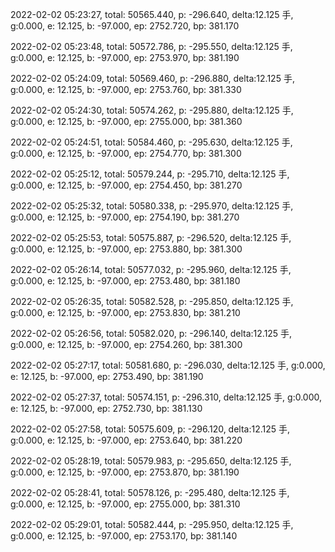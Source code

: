 2022-02-02 05:23:27, total: 50565.440, p: -296.640, delta:12.125 手, g:0.000, e: 12.125, b: -97.000, ep: 2752.720, bp: 381.170

2022-02-02 05:23:48, total: 50572.786, p: -295.550, delta:12.125 手, g:0.000, e: 12.125, b: -97.000, ep: 2753.970, bp: 381.190

2022-02-02 05:24:09, total: 50569.460, p: -296.880, delta:12.125 手, g:0.000, e: 12.125, b: -97.000, ep: 2753.760, bp: 381.330

2022-02-02 05:24:30, total: 50574.262, p: -295.880, delta:12.125 手, g:0.000, e: 12.125, b: -97.000, ep: 2755.000, bp: 381.360

2022-02-02 05:24:51, total: 50584.460, p: -295.630, delta:12.125 手, g:0.000, e: 12.125, b: -97.000, ep: 2754.770, bp: 381.300

2022-02-02 05:25:12, total: 50579.244, p: -295.710, delta:12.125 手, g:0.000, e: 12.125, b: -97.000, ep: 2754.450, bp: 381.270

2022-02-02 05:25:32, total: 50580.338, p: -295.970, delta:12.125 手, g:0.000, e: 12.125, b: -97.000, ep: 2754.190, bp: 381.270

2022-02-02 05:25:53, total: 50575.887, p: -296.520, delta:12.125 手, g:0.000, e: 12.125, b: -97.000, ep: 2753.880, bp: 381.300

2022-02-02 05:26:14, total: 50577.032, p: -295.960, delta:12.125 手, g:0.000, e: 12.125, b: -97.000, ep: 2753.480, bp: 381.180

2022-02-02 05:26:35, total: 50582.528, p: -295.850, delta:12.125 手, g:0.000, e: 12.125, b: -97.000, ep: 2753.830, bp: 381.210

2022-02-02 05:26:56, total: 50582.020, p: -296.140, delta:12.125 手, g:0.000, e: 12.125, b: -97.000, ep: 2754.260, bp: 381.300

2022-02-02 05:27:17, total: 50581.680, p: -296.030, delta:12.125 手, g:0.000, e: 12.125, b: -97.000, ep: 2753.490, bp: 381.190

2022-02-02 05:27:37, total: 50574.151, p: -296.310, delta:12.125 手, g:0.000, e: 12.125, b: -97.000, ep: 2752.730, bp: 381.130

2022-02-02 05:27:58, total: 50575.609, p: -296.120, delta:12.125 手, g:0.000, e: 12.125, b: -97.000, ep: 2753.640, bp: 381.220

2022-02-02 05:28:19, total: 50579.983, p: -295.650, delta:12.125 手, g:0.000, e: 12.125, b: -97.000, ep: 2753.870, bp: 381.190

2022-02-02 05:28:41, total: 50578.126, p: -295.480, delta:12.125 手, g:0.000, e: 12.125, b: -97.000, ep: 2755.000, bp: 381.310

2022-02-02 05:29:01, total: 50582.444, p: -295.950, delta:12.125 手, g:0.000, e: 12.125, b: -97.000, ep: 2753.170, bp: 381.140